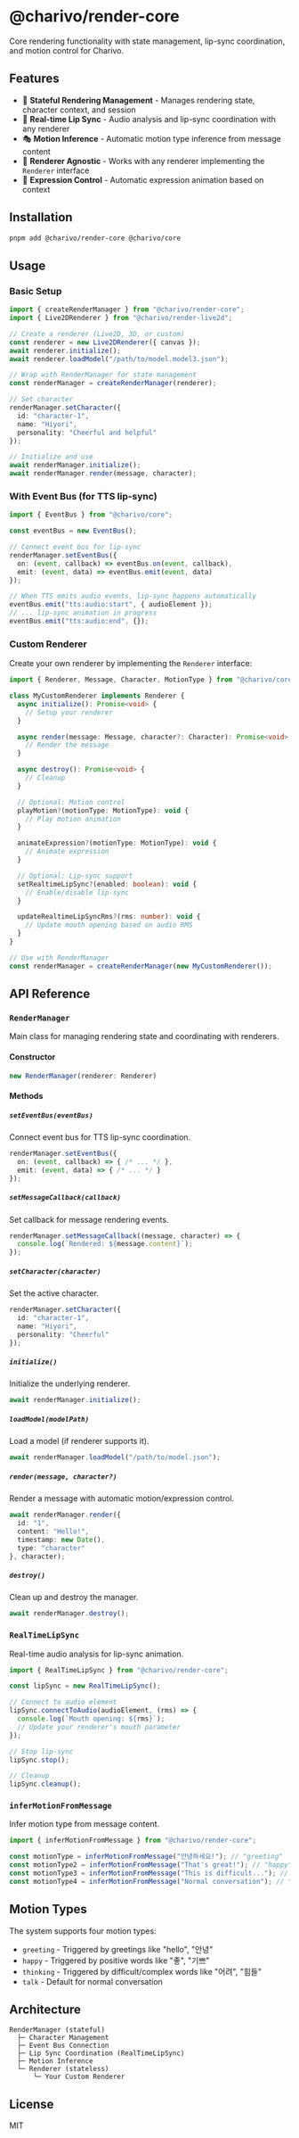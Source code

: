 # @charivo/render-core

Core rendering functionality with state management, lip-sync coordination, and motion control for Charivo.

## Features

- 🎯 **Stateful Rendering Management** - Manages rendering state, character context, and session
- 💋 **Real-time Lip Sync** - Audio analysis and lip-sync coordination with any renderer
- 🎭 **Motion Inference** - Automatic motion type inference from message content
- 🔌 **Renderer Agnostic** - Works with any renderer implementing the `Renderer` interface
- 🎨 **Expression Control** - Automatic expression animation based on context

## Installation

```bash
pnpm add @charivo/render-core @charivo/core
```

## Usage

### Basic Setup

```typescript
import { createRenderManager } from "@charivo/render-core";
import { Live2DRenderer } from "@charivo/render-live2d";

// Create a renderer (Live2D, 3D, or custom)
const renderer = new Live2DRenderer({ canvas });
await renderer.initialize();
await renderer.loadModel("/path/to/model.model3.json");

// Wrap with RenderManager for state management
const renderManager = createRenderManager(renderer);

// Set character
renderManager.setCharacter({
  id: "character-1",
  name: "Hiyori",
  personality: "Cheerful and helpful"
});

// Initialize and use
await renderManager.initialize();
await renderManager.render(message, character);
```

### With Event Bus (for TTS lip-sync)

```typescript
import { EventBus } from "@charivo/core";

const eventBus = new EventBus();

// Connect event bus for lip-sync
renderManager.setEventBus({
  on: (event, callback) => eventBus.on(event, callback),
  emit: (event, data) => eventBus.emit(event, data)
});

// When TTS emits audio events, lip-sync happens automatically
eventBus.emit("tts:audio:start", { audioElement });
// ... lip-sync animation in progress
eventBus.emit("tts:audio:end", {});
```

### Custom Renderer

Create your own renderer by implementing the `Renderer` interface:

```typescript
import { Renderer, Message, Character, MotionType } from "@charivo/core";

class MyCustomRenderer implements Renderer {
  async initialize(): Promise<void> {
    // Setup your renderer
  }

  async render(message: Message, character?: Character): Promise<void> {
    // Render the message
  }

  async destroy(): Promise<void> {
    // Cleanup
  }

  // Optional: Motion control
  playMotion?(motionType: MotionType): void {
    // Play motion animation
  }

  animateExpression?(motionType: MotionType): void {
    // Animate expression
  }

  // Optional: Lip-sync support
  setRealtimeLipSync?(enabled: boolean): void {
    // Enable/disable lip-sync
  }

  updateRealtimeLipSyncRms?(rms: number): void {
    // Update mouth opening based on audio RMS
  }
}

// Use with RenderManager
const renderManager = createRenderManager(new MyCustomRenderer());
```

## API Reference

### `RenderManager`

Main class for managing rendering state and coordinating with renderers.

#### Constructor

```typescript
new RenderManager(renderer: Renderer)
```

#### Methods

##### `setEventBus(eventBus)`
Connect event bus for TTS lip-sync coordination.

```typescript
renderManager.setEventBus({
  on: (event, callback) => { /* ... */ },
  emit: (event, data) => { /* ... */ }
});
```

##### `setMessageCallback(callback)`
Set callback for message rendering events.

```typescript
renderManager.setMessageCallback((message, character) => {
  console.log(`Rendered: ${message.content}`);
});
```

##### `setCharacter(character)`
Set the active character.

```typescript
renderManager.setCharacter({
  id: "character-1",
  name: "Hiyori",
  personality: "Cheerful"
});
```

##### `initialize()`
Initialize the underlying renderer.

```typescript
await renderManager.initialize();
```

##### `loadModel(modelPath)`
Load a model (if renderer supports it).

```typescript
await renderManager.loadModel("/path/to/model.json");
```

##### `render(message, character?)`
Render a message with automatic motion/expression control.

```typescript
await renderManager.render({
  id: "1",
  content: "Hello!",
  timestamp: new Date(),
  type: "character"
}, character);
```

##### `destroy()`
Clean up and destroy the manager.

```typescript
await renderManager.destroy();
```

### `RealTimeLipSync`

Real-time audio analysis for lip-sync animation.

```typescript
import { RealTimeLipSync } from "@charivo/render-core";

const lipSync = new RealTimeLipSync();

// Connect to audio element
lipSync.connectToAudio(audioElement, (rms) => {
  console.log(`Mouth opening: ${rms}`);
  // Update your renderer's mouth parameter
});

// Stop lip-sync
lipSync.stop();

// Cleanup
lipSync.cleanup();
```

### `inferMotionFromMessage`

Infer motion type from message content.

```typescript
import { inferMotionFromMessage } from "@charivo/render-core";

const motionType = inferMotionFromMessage("안녕하세요!"); // "greeting"
const motionType2 = inferMotionFromMessage("That's great!"); // "happy"
const motionType3 = inferMotionFromMessage("This is difficult..."); // "thinking"
const motionType4 = inferMotionFromMessage("Normal conversation"); // "talk"
```

## Motion Types

The system supports four motion types:

- `greeting` - Triggered by greetings like "hello", "안녕"
- `happy` - Triggered by positive words like "좋", "기쁘"
- `thinking` - Triggered by difficult/complex words like "어려", "힘들"
- `talk` - Default for normal conversation

## Architecture

```
RenderManager (stateful)
  ├─ Character Management
  ├─ Event Bus Connection
  ├─ Lip Sync Coordination (RealTimeLipSync)
  ├─ Motion Inference
  └─ Renderer (stateless)
      └─ Your Custom Renderer
```

## License

MIT
